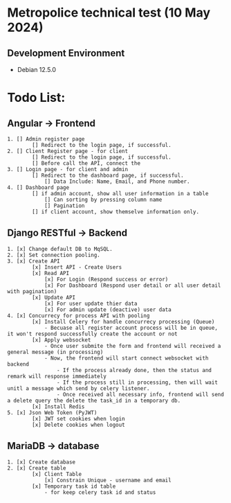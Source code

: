 # Metropolice technical test (10 May 2024)

## Development Environment
* Debian 12.5.0

# Todo List:
## Angular -> Frontend
    1. [] Admin register page
            [] Redirect to the login page, if successful.
    2. [] Client Register page - for client
            [] Redirect to the login page, if successful.
            [] Before call the API, connect the 
    3. [] Login page - for client and admin
            [] Redirect to the dashboard page, if successful.
                [] Data Include: Name, Email, and Phone number.
    4. [] Dashboard page
            [] if admin account, show all user information in a table
                [] Can sorting by pressing column name
                [] Pagination
            [] if client account, show themselve information only.

## Django RESTful -> Backend
    1. [x] Change default DB to MqSQL.
    2. [x] Set connection pooling.
    3. [x] Create API 
        	[x] Insert API - Create Users
			[x] Read API 
				[x] For Login (Respond success or error)
				[x] For Dashboard (Respond user detail or all user detail with pagination)
            [x] Update API
				[x] For user update thier data
				[x] For admin update (deactive) user data
    4. [x] Concurrecy for process API with pooling
            [x] Install Celery for handle concurrecy processing (Queue)
				- Becuase all register account process will be in queue, it won't respond successfully create the account or not
			[x] Apply websocket
				- Once user submite the form and frontend will received a general message (in processing)
				- Now, the frontend will start connect websocket with backend
					- If the process already done, then the status and remark will response immediately
					- If the process still in processing, then will wait unitl a message which send by celery listener.
					- Once received all necessary info, frontend will send a delete query the delete the task_id in a temporary db.
			[x] Install Redis
	5. [x] Json Web Token (PyJWT)
			[x] JWT set cookies when login
			[x] Delete cookies when logout

## MariaDB -> database
    1. [x] Create database 
    2. [x] Create table
			[x] Client Table
            	[x] Constrain Unique - username and email
			[x] Temporary task id table
				- for keep celery task id and status


